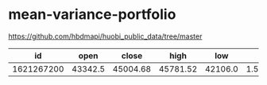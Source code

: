 # mean-variance-portfolio

https://github.com/hbdmapi/huobi_public_data/tree/master

| id | open | close | high | low | vol | amount |
| -- | -- | -- | -- | -- | -- | -- |
| 1621267200 | 43342.5 | 45004.68 | 45781.52 | 42106.0 | 1.5694329022947967E9 | 35623.935414808795 |
